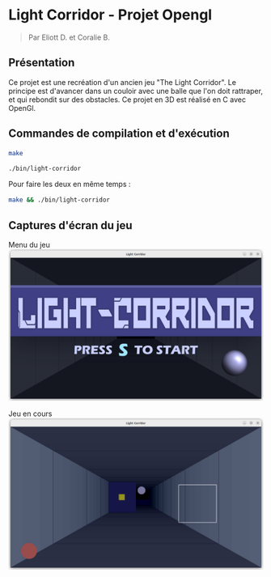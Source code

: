 # Light Corridor - Projet Opengl
> Par Eliott D. et Coralie B.

## Présentation

Ce projet est une recréation d'un ancien jeu "The Light Corridor". Le principe est d'avancer dans un couloir avec une balle que l'on doit rattraper, et qui rebondit sur des obstacles. Ce projet en 3D est réalisé en C avec OpenGl.

## Commandes de compilation et d'exécution

```bash
make
```
```bash
./bin/light-corridor
```

Pour faire les deux en même temps :
```bash
make && ./bin/light-corridor
```

## Captures d'écran du jeu

Menu du jeu
![menu du jeu](./readme-assets/menu.png)

Jeu en cours
![jeu en cours](./readme-assets/jeu.png)